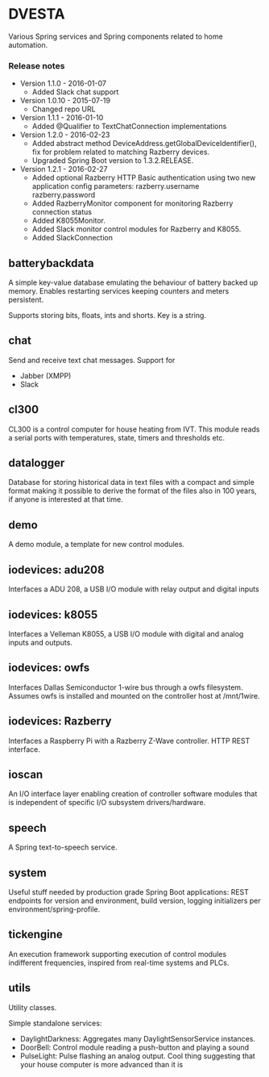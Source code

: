 # DVESTA

Various Spring services and Spring components related to home automation.

### Release notes
* Version 1.1.0 - 2016-01-07
    * Added Slack chat support
* Version 1.0.10 - 2015-07-19
    * Changed repo URL
* Version 1.1.1 - 2016-01-10
    * Added @Qualifier to TextChatConnection implementations
* Version 1.2.0 - 2016-02-23
    * Added abstract method DeviceAddress.getGlobalDeviceIdentifier(), fix for problem related 
      to matching Razberry devices.
    * Upgraded Spring Boot version to 1.3.2.RELEASE.
* Version 1.2.1 - 2016-02-27
    * Added optional Razberry HTTP Basic authentication using two new application config parameters:
      razberry.username
      razberry.password 
    * Added RazberryMonitor component for monitoring Razberry connection status
    * Added K8055Monitor.
    * Added Slack monitor control modules for Razberry and K8055.
    * Added SlackConnection

## batterybackdata

A simple key-value database emulating the behaviour of battery backed up memory. 
Enables restarting services keeping counters and meters persistent.

Supports storing bits, floats, ints and shorts. Key is a string.

## chat

Send and receive text chat messages. Support for

* Jabber (XMPP)
* Slack

## cl300

CL300 is a control computer for house heating from IVT. This module reads a serial ports with
 temperatures, state, timers and thresholds etc.
 
## datalogger

Database for storing historical data in text files with a compact and simple format making it
 possible to derive the format of the files also in 100 years, if anyone is interested at that time.
 
## demo

A demo module, a template for new control modules.

## iodevices: adu208

Interfaces a ADU 208, a USB I/O module with relay output and digital inputs

## iodevices: k8055

Interfaces a Velleman K8055, a USB I/O module with digital and analog inputs and outputs.

## iodevices: owfs

Interfaces Dallas Semiconductor 1-wire bus through a owfs filesystem. Assumes owfs is installed and
mounted on the controller host at /mnt/1wire.
 
## iodevices: Razberry

Interfaces a Raspberry Pi with a Razberry Z-Wave controller. HTTP REST interface.

## ioscan

An I/O interface layer enabling creation of controller software modules that is independent of specific 
I/O subsystem drivers/hardware.

## speech

A Spring text-to-speech service.

## system 

Useful stuff needed by production grade Spring Boot applications: REST endpoints for version and environment, build version,
 logging initializers per environment/spring-profile.
 
## tickengine

An execution framework supporting execution of control modules indifferent frequencies, inspired from 
real-time systems and PLCs.

## utils
 
Utility classes.
 
Simple standalone services:

* DaylightDarkness: Aggregates many DaylightSensorService instances.
* DoorBell: Control module reading a push-button and playing a sound
* PulseLight: Pulse flashing an analog output. Cool thing suggesting that your house computer is more advanced than it is
